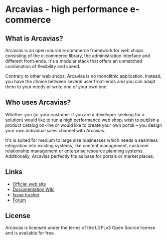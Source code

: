 # Arcavias - high performance e-commerce

## What is Arcavias?

Arcavias is an open source e-commerce framework for web shops consisting of the e-commerce library, the administration interface and different front-ends. It's a modular stack that offers an unmatched combination of flexibility and speed.

Contrary to other web shops, Arcavias is no monolithic application. Instead, you have the choice between several user front-ends and you can adapt them to your needs or write one of your own one.

## Who uses Arcavias?

Whether you (or your customer if you are a developer seeking for a solution) would like to run a high performance web shop, wish to publish a product catalog on-line or would like to create your own portal – you design your own individual sales channel with Arcavias.

It's is suited for medium to large size businesses which needs a seamless integration into existing systems, like content management, customer relationship management or enterprise resource planning systems. Additionally, Arcavias perfectly fits as base for portals or market places.

## Links

* [Official web site](http://www.arcavias.com/)
* [Documentation Wiki](https://docs.arcavias.com/)
* [Issue tracker](https://bugs.arcavias.com/)
* [Forum](https://forum.arcavias.com/)

## License

Arcavias is licensed under the terms of the LGPLv3 Open Source license and is available for free.